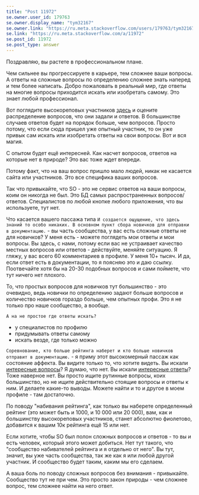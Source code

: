 ```yaml
---
title: "Post 11972"
se.owner.user_id: 179763
se.owner.display_name: "tym32167"
se.owner.link: "https://ru.meta.stackoverflow.com/users/179763/tym32167"
se.link: "https://ru.meta.stackoverflow.com/a/11972"
se.post_id: 11972
se.post_type: answer
---
```

<p>Поздравляю, вы растете в профессиональном плане.</p>
<p>Чем сильнее вы прогрессируете в карьере, тем сложнее ваши вопросы. А ответы на сложные вопросы по определению сложнее знать наперед и тем более написать. Добро пожаловать в реальный мир, где ответы на многие вопросы приходится искать или изобретать самому. Это знает любой профессионал.</p>
<p>Вот поглядите высокореповых участников <a href="https://ru.stackoverflow.com/users?tab=Reputation&amp;filter=all">здесь</a> и оцените распределение вопросов, что они задали и ответов. В большинстве случаев ответов будет на порядок больше, чем вопросов. Просто потому, что если сюда пришел уже опытный участник, то он уже привык сам искать или изобретать ответы на свои вопросы. Вот и вся магия.</p>
<p>С опытом будет ещё интересней. Как насчет вопросов, ответов на которые нет в природе? Это вас тоже ждет впереди.</p>
<p>Потому факт, что на ваш вопрос пришло мало людей, никак не касается сайта или участников. Это все специфика ваших вопросов.</p>
<p>Так что привыкайте, что SO - это не сервис ответов на ваши вопросы, коим он никогда не был. Это БД самых распространенных вопросов/ответов. Специалистов по любой кнопке любого приложения, что вы используете, тут нет.</p>
<p>Что касается вашего пассажа типа <code>И создается ощущение, что здесь знаний то особо никаких. В основном пункт сбора новичков для отправки в документацию.</code> - вы часть сообщества, у вас есть сложные ответы не для новичков?  У меня есть - можете поглядеть мои ответы и мои вопросы. Вы здесь, с нами, потому если вас не устраивает качество местных вопросов или ответов - действуйте, меняйте ситуацию. Я гляжу, у вас всего 60 комментариев в профиле. У меня 10+ тысяч. И да, если ответ есть в документации, то я поясняю это и даю ссылку. Поотвечайте хотя бы на 20-30 подобных вопросов и сами поймете, что тут ничего нет плохого.</p>
<p>То, что простых вопросов для новичков тут большинство - это очевидно, ведь новички по определению задают больше вопросов и количество новичков гораздо больше, чем опытных профи. Это я не только про наше сообщество, а вообще.</p>
<p><code>А на не простое где ответы искать?</code></p>
<ul>
<li>у специалистов по профилю</li>
<li>придумывать ответы самому</li>
<li>искать везде, где только можно</li>
</ul>
<p><code>Соревнование, кто больше рейтинга наберет и кто больше новичков отправит в документацию.</code> - я приму этот высокомерный пассаж как состояние аффекта. Вы видите только то, что хотите видеть. Вы искали <a href="https://ru.stackoverflow.com/a/1012399/179763">интересные вопросы</a>? Я думаю, что нет. Вы искали <a href="https://ru.stackoverflow.com/a/768244/179763">интересные ответы</a>? Тоже наверное нет. Вы просто ищите рутинные вопросы, коих большинство, но не ищите действительно стоящие вопросы и ответы к ним. И делаете какие-то выводы. Можете найти и то и другое в моем профиле - там достаточно.</p>
<p>По поводу &quot;набивания рейтинга&quot;, как только вы наберете определенный рейтинг (это может быть и 1000, и 10 000 или 20 000), вам, как и большинству высокореповых участников, станет абсолютно фиолетово, добавится к вашим 10к рейтинга ещё 15 или нет.</p>
<p>Если хотите, чтобы SO был полон сложных вопросов и ответов - то вы и есть человек, который этого может добиться. Нет тут такого, что &quot;сообщество набивателей рейтинга и я отдельно от него&quot;. Вы тут, значит, вы уже часть сообщества, так же как я или любой другой участник. И сообщество будет таким, каким мы его сделаем.</p>
<p>А ваша боль по поводу сложных вопросов без внимания - привыкайте. Сообщество тут не при чем. Это просто закон природы - чем сложнее вопрос, тем сложнее найти на него ответ.</p>
